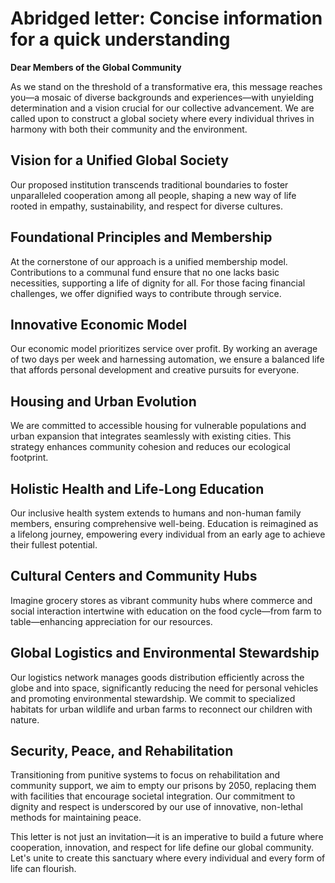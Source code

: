 # Abridged letter: Concise information for a quick understanding

**Dear Members of the Global Community**

As we stand on the threshold of a transformative era, this message reaches you—a mosaic of diverse backgrounds and experiences—with unyielding determination and a vision crucial for our collective advancement. We are called upon to construct a global society where every individual thrives in harmony with both their community and the environment.

## **Vision for a Unified Global Society**
Our proposed institution transcends traditional boundaries to foster unparalleled cooperation among all people, shaping a new way of life rooted in empathy, sustainability, and respect for diverse cultures.

## **Foundational Principles and Membership**
At the cornerstone of our approach is a unified membership model. Contributions to a communal fund ensure that no one lacks basic necessities, supporting a life of dignity for all. For those facing financial challenges, we offer dignified ways to contribute through service.

## **Innovative Economic Model**
Our economic model prioritizes service over profit. By working an average of two days per week and harnessing automation, we ensure a balanced life that affords personal development and creative pursuits for everyone.

## **Housing and Urban Evolution**
We are committed to accessible housing for vulnerable populations and urban expansion that integrates seamlessly with existing cities. This strategy enhances community cohesion and reduces our ecological footprint.

## **Holistic Health and Life-Long Education**
Our inclusive health system extends to humans and non-human family members, ensuring comprehensive well-being. Education is reimagined as a lifelong journey, empowering every individual from an early age to achieve their fullest potential.

## **Cultural Centers and Community Hubs**
Imagine grocery stores as vibrant community hubs where commerce and social interaction intertwine with education on the food cycle—from farm to table—enhancing appreciation for our resources.

## **Global Logistics and Environmental Stewardship**
Our logistics network manages goods distribution efficiently across the globe and into space, significantly reducing the need for personal vehicles and promoting environmental stewardship. We commit to specialized habitats for urban wildlife and urban farms to reconnect our children with nature.

## **Security, Peace, and Rehabilitation**
Transitioning from punitive systems to focus on rehabilitation and community support, we aim to empty our prisons by 2050, replacing them with facilities that encourage societal integration. Our commitment to dignity and respect is underscored by our use of innovative, non-lethal methods for maintaining peace.

This letter is not just an invitation—it is an imperative to build a future where cooperation, innovation, and respect for life define our global community. Let's unite to create this sanctuary where every individual and every form of life can flourish.
